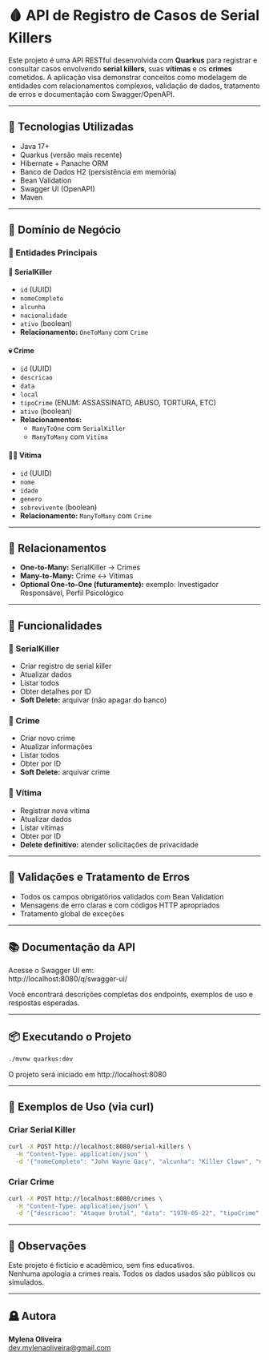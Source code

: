 # 🩸 API de Registro de Casos de Serial Killers

Este projeto é uma API RESTful desenvolvida com **Quarkus** para registrar e consultar casos envolvendo **serial killers**, suas **vítimas** e os **crimes** cometidos. A aplicação visa demonstrar conceitos como modelagem de entidades com relacionamentos complexos, validação de dados, tratamento de erros e documentação com Swagger/OpenAPI.

---

## 📌 Tecnologias Utilizadas

- Java 17+
- Quarkus (versão mais recente)
- Hibernate + Panache ORM
- Banco de Dados H2 (persistência em memória)
- Bean Validation
- Swagger UI (OpenAPI)
- Maven

---

## 🧠 Domínio de Negócio

### 🧍 Entidades Principais

#### 🔪 SerialKiller
- `id` (UUID)
- `nomeCompleto`
- `alcunha`
- `nacionalidade`
- `ativo` (boolean)
- **Relacionamento:** `OneToMany` com `Crime`

#### 💀 Crime
- `id` (UUID)
- `descricao`
- `data`
- `local`
- `tipoCrime` (ENUM: ASSASSINATO, ABUSO, TORTURA, ETC)
- `ativo` (boolean)
- **Relacionamentos:**
  - `ManyToOne` com `SerialKiller`
  - `ManyToMany` com `Vitima`

#### 🧍‍♀️ Vitima
- `id` (UUID)
- `nome`
- `idade`
- `genero`
- `sobrevivente` (boolean)
- **Relacionamento:** `ManyToMany` com `Crime`

---

## 🔁 Relacionamentos

- **One-to-Many:** SerialKiller → Crimes  
- **Many-to-Many:** Crime ↔ Vítimas  
- **Optional One-to-One (futuramente):** exemplo: Investigador Responsável, Perfil Psicológico

---

## 🎯 Funcionalidades

### 📌 SerialKiller
- Criar registro de serial killer
- Atualizar dados
- Listar todos
- Obter detalhes por ID
- **Soft Delete:** arquivar (não apagar do banco)

### 📌 Crime
- Criar novo crime
- Atualizar informações
- Listar todos
- Obter por ID
- **Soft Delete:** arquivar crime

### 📌 Vítima
- Registrar nova vítima
- Atualizar dados
- Listar vítimas
- Obter por ID
- **Delete definitivo:** atender solicitações de privacidade

---

## 🚨 Validações e Tratamento de Erros

- Todos os campos obrigatórios validados com Bean Validation
- Mensagens de erro claras e com códigos HTTP apropriados
- Tratamento global de exceções

---

## 📚 Documentação da API

Acesse o Swagger UI em:  
http://localhost:8080/q/swagger-ui/

Você encontrará descrições completas dos endpoints, exemplos de uso e respostas esperadas.

---

## 📦 Executando o Projeto

```bash
./mvnw quarkus:dev
```

O projeto será iniciado em http://localhost:8080

---

## 💌 Exemplos de Uso (via curl)

### Criar Serial Killer
```bash
curl -X POST http://localhost:8080/serial-killers \
  -H "Content-Type: application/json" \
  -d '{"nomeCompleto": "John Wayne Gacy", "alcunha": "Killer Clown", "nacionalidade": "Americana"}'
```

### Criar Crime
```bash
curl -X POST http://localhost:8080/crimes \
  -H "Content-Type: application/json" \
  -d '{"descricao": "Ataque brutal", "data": "1978-05-22", "tipoCrime": "ASSASSINATO"}'
```

---

## 👻 Observações

Este projeto é fictício e acadêmico, sem fins educativos.  
Nenhuma apologia a crimes reais. Todos os dados usados são públicos ou simulados.

---

## 🪦 Autora

**Mylena Oliveira**  
[dev.mylenaoliveira@gmail.com](mailto:dev.mylenaoliveira@gmail.com)
